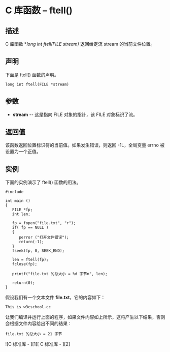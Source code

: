 # C 库函数 – ftell()

## 描述

C 库函数 **long int ftell(FILE *stream)** 返回给定流 stream 的当前文件位置。

## 声明

下面是 ftell() 函数的声明。

    long int ftell(FILE *stream)

## 参数

* **stream** \-- 这是指向 FILE 对象的指针，该 FILE 对象标识了流。

## 返回值

该函数返回位置标识符的当前值。如果发生错误，则返回 -1L，全局变量 errno 被设置为一个正值。

## 实例

下面的实例演示了 ftell() 函数的用法。

    #include 

    int main ()
    {
       FILE *fp;
       int len;

       fp = fopen("file.txt", "r");
       if( fp == NULL )
       {
          perror ("打开文件错误");
          return(-1);
       }
       fseek(fp, 0, SEEK_END);

       len = ftell(fp);
       fclose(fp);

       printf("file.txt 的总大小 = %d 字节n", len);

       return(0);
    }

假设我们有一个文本文件 **file.txt**，它的内容如下：

    This is w3cschool.cc

让我们编译并运行上面的程序，如果文件内容如上所示，这将产生以下结果，否则会根据文件内容给出不同的结果：

    file.txt 的总大小 = 21 字节

![C 标准库 - ][1][ C 标准库 - ][2]